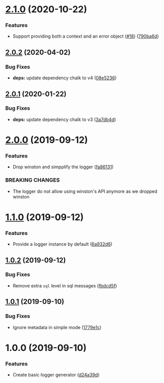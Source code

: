 # [2.1.0](https://github.com/5app/logger/compare/v2.0.2...v2.1.0) (2020-10-22)


### Features

* Support providing both a context and an error object ([#18](https://github.com/5app/logger/issues/18)) ([790ba6d](https://github.com/5app/logger/commit/790ba6dc23b49632149963d7a054ad7aa6e177d9))

## [2.0.2](https://github.com/5app/logger/compare/v2.0.1...v2.0.2) (2020-04-02)


### Bug Fixes

* **deps:** update dependency chalk to v4 ([08e5236](https://github.com/5app/logger/commit/08e52366b900ef906bab2197a5ffa354d9ed643e))

## [2.0.1](https://github.com/5app/logger/compare/v2.0.0...v2.0.1) (2020-01-22)


### Bug Fixes

* **deps:** update dependency chalk to v3 ([3a7db4d](https://github.com/5app/logger/commit/3a7db4d7e668599d18dd3d9fa5827e4349559c48))

# [2.0.0](https://github.com/5app/logger/compare/v1.1.0...v2.0.0) (2019-09-12)


### Features

* Drop winston and simpplify the logger ([fa86131](https://github.com/5app/logger/commit/fa86131))


### BREAKING CHANGES

* The logger do not allow using winston's API anymore as we dropped winston

# [1.1.0](https://github.com/5app/logger/compare/v1.0.2...v1.1.0) (2019-09-12)


### Features

* Provide a logger instance by default ([6a932d6](https://github.com/5app/logger/commit/6a932d6))

## [1.0.2](https://github.com/5app/logger/compare/v1.0.1...v1.0.2) (2019-09-12)


### Bug Fixes

* Remove extra `sql` level in sql messages ([fbdcd5f](https://github.com/5app/logger/commit/fbdcd5f))

## [1.0.1](https://github.com/5app/logger/compare/v1.0.0...v1.0.1) (2019-09-10)


### Bug Fixes

* Ignore metadata in simple mode ([1779e1c](https://github.com/5app/logger/commit/1779e1c))

# 1.0.0 (2019-09-10)


### Features

* Create basic logger generator ([d24a39d](https://github.com/5app/logger/commit/d24a39d))
